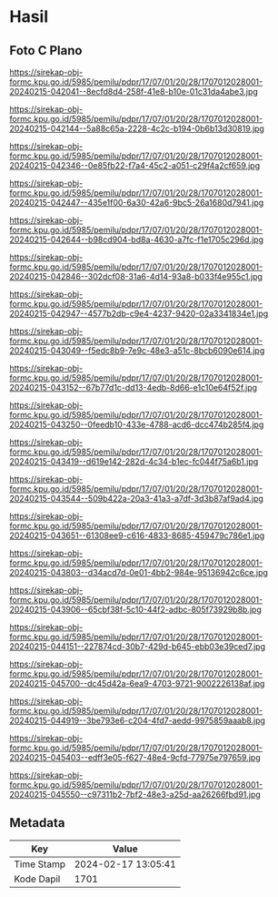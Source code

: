 # Hasil

## Foto C Plano

https://sirekap-obj-formc.kpu.go.id/5985/pemilu/pdpr/17/07/01/20/28/1707012028001-20240215-042041--8ecfd8d4-258f-41e8-b10e-01c31da4abe3.jpg

https://sirekap-obj-formc.kpu.go.id/5985/pemilu/pdpr/17/07/01/20/28/1707012028001-20240215-042144--5a88c65a-2228-4c2c-b194-0b6b13d30819.jpg

https://sirekap-obj-formc.kpu.go.id/5985/pemilu/pdpr/17/07/01/20/28/1707012028001-20240215-042346--0e85fb22-f7a4-45c2-a051-c29f4a2cf659.jpg

https://sirekap-obj-formc.kpu.go.id/5985/pemilu/pdpr/17/07/01/20/28/1707012028001-20240215-042447--435e1f00-6a30-42a6-9bc5-26a1680d7941.jpg

https://sirekap-obj-formc.kpu.go.id/5985/pemilu/pdpr/17/07/01/20/28/1707012028001-20240215-042644--b98cd904-bd8a-4630-a7fc-f1e1705c296d.jpg

https://sirekap-obj-formc.kpu.go.id/5985/pemilu/pdpr/17/07/01/20/28/1707012028001-20240215-042846--302dcf08-31a6-4d14-93a8-b033f4e955c1.jpg

https://sirekap-obj-formc.kpu.go.id/5985/pemilu/pdpr/17/07/01/20/28/1707012028001-20240215-042947--4577b2db-c9e4-4237-9420-02a3341834e1.jpg

https://sirekap-obj-formc.kpu.go.id/5985/pemilu/pdpr/17/07/01/20/28/1707012028001-20240215-043049--f5edc8b9-7e9c-48e3-a51c-8bcb6090e614.jpg

https://sirekap-obj-formc.kpu.go.id/5985/pemilu/pdpr/17/07/01/20/28/1707012028001-20240215-043152--67b77d1c-dd13-4edb-8d66-e1c10e64f52f.jpg

https://sirekap-obj-formc.kpu.go.id/5985/pemilu/pdpr/17/07/01/20/28/1707012028001-20240215-043250--0feedb10-433e-4788-acd6-dcc474b285f4.jpg

https://sirekap-obj-formc.kpu.go.id/5985/pemilu/pdpr/17/07/01/20/28/1707012028001-20240215-043419--d619e142-282d-4c34-b1ec-fc044f75a6b1.jpg

https://sirekap-obj-formc.kpu.go.id/5985/pemilu/pdpr/17/07/01/20/28/1707012028001-20240215-043544--509b422a-20a3-41a3-a7df-3d3b87af9ad4.jpg

https://sirekap-obj-formc.kpu.go.id/5985/pemilu/pdpr/17/07/01/20/28/1707012028001-20240215-043651--61308ee9-c616-4833-8685-459479c786e1.jpg

https://sirekap-obj-formc.kpu.go.id/5985/pemilu/pdpr/17/07/01/20/28/1707012028001-20240215-043803--d34acd7d-0e01-4bb2-984e-95136942c6ce.jpg

https://sirekap-obj-formc.kpu.go.id/5985/pemilu/pdpr/17/07/01/20/28/1707012028001-20240215-043906--65cbf38f-5c10-44f2-adbc-805f73929b8b.jpg

https://sirekap-obj-formc.kpu.go.id/5985/pemilu/pdpr/17/07/01/20/28/1707012028001-20240215-044151--227874cd-30b7-429d-b645-ebb03e39ced7.jpg

https://sirekap-obj-formc.kpu.go.id/5985/pemilu/pdpr/17/07/01/20/28/1707012028001-20240215-045700--dc45d42a-6ea9-4703-9721-9002226138af.jpg

https://sirekap-obj-formc.kpu.go.id/5985/pemilu/pdpr/17/07/01/20/28/1707012028001-20240215-044919--3be793e6-c204-4fd7-aedd-9975859aaab8.jpg

https://sirekap-obj-formc.kpu.go.id/5985/pemilu/pdpr/17/07/01/20/28/1707012028001-20240215-045403--edff3e05-f627-48e4-9cfd-77975e797659.jpg

https://sirekap-obj-formc.kpu.go.id/5985/pemilu/pdpr/17/07/01/20/28/1707012028001-20240215-045550--c97311b2-7bf2-48e3-a25d-aa26266fbd91.jpg


## Metadata

| Key        | Value               |
| ---------- | ------------------- |
| Time Stamp | 2024-02-17 13:05:41 |
| Kode Dapil | 1701                |



